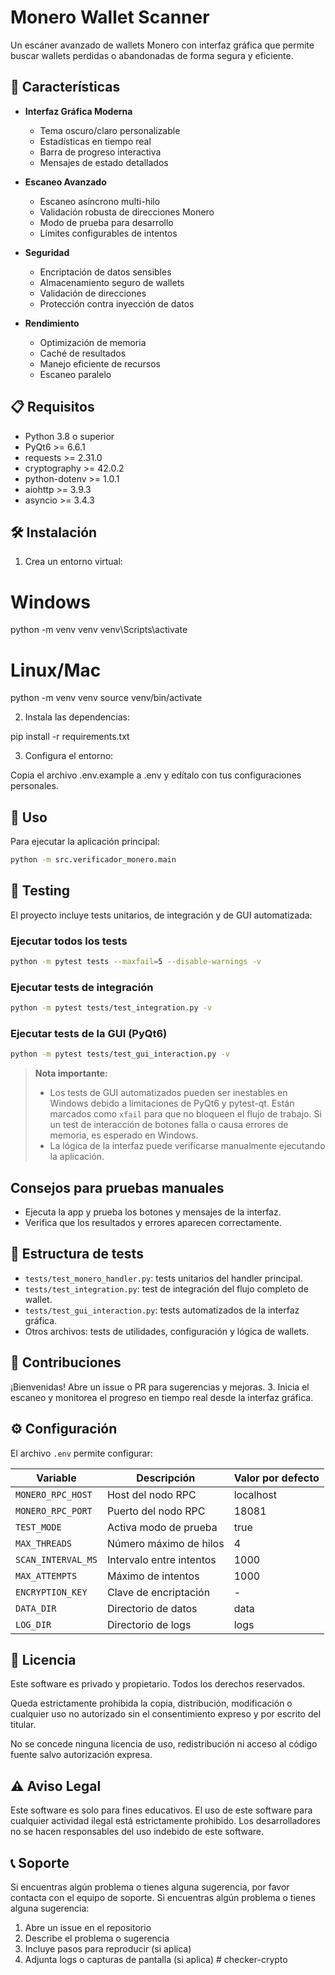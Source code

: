 # Monero Wallet Scanner

Un escáner avanzado de wallets Monero con interfaz gráfica que permite buscar wallets perdidas o abandonadas de forma segura y eficiente.

## 🚀 Características

- **Interfaz Gráfica Moderna**
  - Tema oscuro/claro personalizable
  - Estadísticas en tiempo real
  - Barra de progreso interactiva
  - Mensajes de estado detallados

- **Escaneo Avanzado**
  - Escaneo asíncrono multi-hilo
  - Validación robusta de direcciones Monero
  - Modo de prueba para desarrollo
  - Límites configurables de intentos

- **Seguridad**
  - Encriptación de datos sensibles
  - Almacenamiento seguro de wallets
  - Validación de direcciones
  - Protección contra inyección de datos

- **Rendimiento**
  - Optimización de memoria
  - Caché de resultados
  - Manejo eficiente de recursos
  - Escaneo paralelo

## 📋 Requisitos

- Python 3.8 o superior
- PyQt6 >= 6.6.1
- requests >= 2.31.0
- cryptography >= 42.0.2
- python-dotenv >= 1.0.1
- aiohttp >= 3.9.3
- asyncio >= 3.4.3

## 🛠️ Instalación

1. Crea un entorno virtual:

# Windows
python -m venv venv
venv\Scripts\activate

# Linux/Mac
python -m venv venv
source venv/bin/activate

2. Instala las dependencias:

pip install -r requirements.txt

3. Configura el entorno:

Copia el archivo .env.example a .env y edítalo con tus configuraciones personales.

## 🚀 Uso

Para ejecutar la aplicación principal:

```bash
python -m src.verificador_monero.main
```

## 🧪 Testing
El proyecto incluye tests unitarios, de integración y de GUI automatizada:

### Ejecutar todos los tests
```bash
python -m pytest tests --maxfail=5 --disable-warnings -v
```

### Ejecutar tests de integración
```bash
python -m pytest tests/test_integration.py -v
```

### Ejecutar tests de la GUI (PyQt6)
```bash
python -m pytest tests/test_gui_interaction.py -v
```

> **Nota importante:**
> - Los tests de GUI automatizados pueden ser inestables en Windows debido a limitaciones de PyQt6 y pytest-qt. Están marcados como `xfail` para que no bloqueen el flujo de trabajo. Si un test de interacción de botones falla o causa errores de memoria, es esperado en Windows.
> - La lógica de la interfaz puede verificarse manualmente ejecutando la aplicación.

## Consejos para pruebas manuales
- Ejecuta la app y prueba los botones y mensajes de la interfaz.
- Verifica que los resultados y errores aparecen correctamente.

## 📂 Estructura de tests
- `tests/test_monero_handler.py`: tests unitarios del handler principal.
- `tests/test_integration.py`: test de integración del flujo completo de wallet.
- `tests/test_gui_interaction.py`: tests automatizados de la interfaz gráfica.
- Otros archivos: tests de utilidades, configuración y lógica de wallets.

## 🤝 Contribuciones
¡Bienvenidas! Abre un issue o PR para sugerencias y mejoras.
3. Inicia el escaneo y monitorea el progreso en tiempo real desde la interfaz gráfica.

## ⚙️ Configuración

El archivo `.env` permite configurar:

| Variable | Descripción | Valor por defecto |
|----------|-------------|-------------------|
| `MONERO_RPC_HOST` | Host del nodo RPC | localhost |
| `MONERO_RPC_PORT` | Puerto del nodo RPC | 18081 |
| `TEST_MODE` | Activa modo de prueba | true |
| `MAX_THREADS` | Número máximo de hilos | 4 |
| `SCAN_INTERVAL_MS` | Intervalo entre intentos | 1000 |
| `MAX_ATTEMPTS` | Máximo de intentos | 1000 |
| `ENCRYPTION_KEY` | Clave de encriptación | - |
| `DATA_DIR` | Directorio de datos | data |
| `LOG_DIR` | Directorio de logs | logs |

## 📝 Licencia

Este software es privado y propietario. Todos los derechos reservados.

Queda estrictamente prohibida la copia, distribución, modificación o cualquier uso no autorizado sin el consentimiento expreso y por escrito del titular.

No se concede ninguna licencia de uso, redistribución ni acceso al código fuente salvo autorización expresa.

## ⚠️ Aviso Legal

Este software es solo para fines educativos. El uso de este software para cualquier actividad ilegal está estrictamente prohibido. Los desarrolladores no se hacen responsables del uso indebido de este software.

## 📞 Soporte

Si encuentras algún problema o tienes alguna sugerencia, por favor contacta con el equipo de soporte.
Si encuentras algún problema o tienes alguna sugerencia:

1. Abre un issue en el repositorio
2. Describe el problema o sugerencia
3. Incluye pasos para reproducir (si aplica)
4. Adjunta logs o capturas de pantalla (si aplica) #   c h e c k e r - c r y p t o  
 